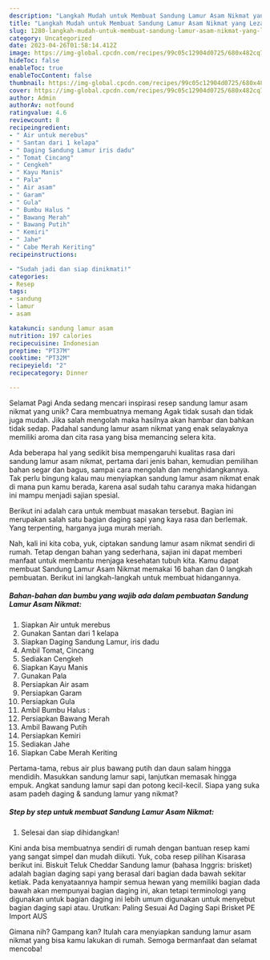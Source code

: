 ```yaml
---
description: "Langkah Mudah untuk Membuat Sandung Lamur Asam Nikmat yang Lezat Sekali"
title: "Langkah Mudah untuk Membuat Sandung Lamur Asam Nikmat yang Lezat Sekali"
slug: 1280-langkah-mudah-untuk-membuat-sandung-lamur-asam-nikmat-yang-lezat-sekali
category: Uncategorized
date: 2023-04-26T01:58:14.412Z
image: https://img-global.cpcdn.com/recipes/99c05c12904d0725/680x482cq70/sandung-lamur-asam-nikmat-foto-resep-utama.jpg
hideToc: false
enableToc: true
enableTocContent: false
thumbnail: https://img-global.cpcdn.com/recipes/99c05c12904d0725/680x482cq70/sandung-lamur-asam-nikmat-foto-resep-utama.jpg
cover: https://img-global.cpcdn.com/recipes/99c05c12904d0725/680x482cq70/sandung-lamur-asam-nikmat-foto-resep-utama.jpg
author: Admin
authorAv: notfound
ratingvalue: 4.6
reviewcount: 8
recipeingredient:
- " Air untuk merebus"
- " Santan dari 1 kelapa"
- " Daging Sandung Lamur iris dadu"
- " Tomat Cincang"
- " Cengkeh"
- " Kayu Manis"
- " Pala"
- " Air asam"
- " Garam"
- " Gula"
- " Bumbu Halus "
- " Bawang Merah"
- " Bawang Putih"
- " Kemiri"
- " Jahe"
- " Cabe Merah Keriting"
recipeinstructions:

- "Sudah jadi dan siap dinikmati!"
categories:
- Resep
tags:
- sandung
- lamur
- asam

katakunci: sandung lamur asam 
nutrition: 197 calories
recipecuisine: Indonesian
preptime: "PT37M"
cooktime: "PT32M"
recipeyield: "2"
recipecategory: Dinner

---
```



Selamat Pagi Anda sedang mencari inspirasi resep sandung lamur asam nikmat yang unik? Cara membuatnya memang Agak tidak susah dan tidak juga mudah. Jika salah mengolah maka hasilnya akan hambar dan bahkan tidak sedap. Padahal sandung lamur asam nikmat yang enak selayaknya memiliki aroma dan cita rasa yang bisa memancing selera kita.


Ada beberapa hal yang sedikit bisa mempengaruhi kualitas rasa dari sandung lamur asam nikmat, pertama dari jenis bahan, kemudian pemilihan bahan segar dan bagus, sampai cara mengolah dan menghidangkannya. Tak perlu bingung kalau mau menyiapkan sandung lamur asam nikmat enak di mana pun kamu berada, karena asal sudah tahu caranya maka hidangan ini mampu menjadi sajian spesial.

Berikut ini adalah cara untuk membuat masakan tersebut. Bagian ini merupakan salah satu bagian daging sapi yang kaya rasa dan berlemak. Yang terpenting, harganya juga murah meriah.


Nah, kali ini kita coba, yuk, ciptakan sandung lamur asam nikmat sendiri di rumah. Tetap dengan bahan yang sederhana, sajian ini dapat memberi manfaat untuk membantu menjaga kesehatan tubuh kita. Kamu dapat membuat Sandung Lamur Asam Nikmat memakai 16 bahan dan 0 langkah pembuatan. Berikut ini langkah-langkah untuk membuat hidangannya.

<!--inarticleads1-->

##### Bahan-bahan dan bumbu yang wajib ada dalam pembuatan Sandung Lamur Asam Nikmat:

1. Siapkan  Air untuk merebus
1. Gunakan  Santan dari 1 kelapa
1. Siapkan  Daging Sandung Lamur, iris dadu
1. Ambil  Tomat, Cincang
1. Sediakan  Cengkeh
1. Siapkan  Kayu Manis
1. Gunakan  Pala
1. Persiapkan  Air asam
1. Persiapkan  Garam
1. Persiapkan  Gula
1. Ambil  Bumbu Halus :
1. Persiapkan  Bawang Merah
1. Ambil  Bawang Putih
1. Persiapkan  Kemiri
1. Sediakan  Jahe
1. Siapkan  Cabe Merah Keriting


Pertama-tama, rebus air plus bawang putih dan daun salam hingga mendidih. Masukkan sandung lamur sapi, lanjutkan memasak hingga empuk. Angkat sandung lamur sapi dan potong kecil-kecil. Siapa yang suka asam padeh daging &amp; sandung lamur yang nikmat? 

<!--inarticleads2-->

##### Step by step untuk membuat Sandung Lamur Asam Nikmat:


1. Selesai dan siap dihidangkan!

Kini anda bisa membuatnya sendiri di rumah dengan bantuan resep kami yang sangat simpel dan mudah diikuti. Yuk, coba resep pilihan Kisarasa berikut ini. Biskuit Teluk Cheddar Sandung lamur (bahasa Inggris: brisket) adalah bagian daging sapi yang berasal dari bagian dada bawah sekitar ketiak. Pada kenyataannya hampir semua hewan yang memiliki bagian dada bawah akan mempunyai bagian daging ini, akan tetapi terminologi yang digunakan untuk bagian daging ini lebih umum digunakan untuk menyebut bagian daging sapi atau. Urutkan: Paling Sesuai Ad Daging Sapi Brisket PE Import AUS 

Gimana nih? Gampang kan? Itulah cara menyiapkan sandung lamur asam nikmat yang bisa kamu lakukan di rumah. Semoga bermanfaat dan selamat mencoba!
